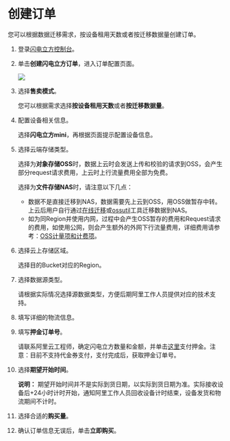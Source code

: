 # 创建订单

您可以根据数据迁移需求，按设备租用天数或者按迁移数据量创建订单。

1.  登录[闪电立方控制台](https://mgw.console.aliyun.com)。
2.  单击**创建闪电立方订单**，进入订单配置页面。

    ![](http://docs-aliyun.cn-hangzhou.oss.aliyun-inc.com/assets/pic/118350/cn_zh/1558423053030/Image%2023.png)

3.  选择**售卖模式**。

    您可以根据需求选择**按设备租用天数**或者**按迁移数据量**。

4.  配置设备相关信息。

    选择**闪电立方mini**，再根据页面提示配置设备信息。

5.  选择云端存储类型。

    选择为**对象存储OSS**时，数据上云时会发送上传和校验的请求到OSS，会产生部分request请求费用，上云时上行流量费用全部为免费。

    选择为**文件存储NAS**时，请注意以下几点：

    -   数据不是直接迁移到NAS，数据需要先上云到OSS，用OSS做暂存中转。上云后用户自行通过[在线迁移]()或[ossutil](/cn.zh-CN/常用工具/命令行工具ossutil/概述.md)工具迁移数据到NAS。
    -   如为同Region并使用内网，过程中会产生OSS暂存的费用和Request请求的费用，如使用公网，则会产生额外的外网下行流量费用，详细费用请参考：[OSS计量项和计费项](/cn.zh-CN/计量计费/计量项和计费项/概述.md)。
6.  选择云上存储区域。

    选择目的Bucket对应的Region。

7.  选择数据源类型。

    请根据实际情况选择源数据类型，方便后期阿里工作人员提供对应的技术支持。

8.  填写详细的物流信息。

9.  填写**押金订单号**。

    请联系阿里云工程师，确定闪电立方数量和金额，并单击[这里](https://market.aliyun.com/products/52738004/cmfw025711.html)支付押金。注意：目前不支持代金券支付，支付完成后，获取押金订单号。

10. 选择**期望开始时间**。

    **说明：** 期望开始时间并不是实际到货日期，以实际到货日期为准。实际接收设备后+24小时计时开始，通知阿里工作人员回收设备计时结束，设备发货和物流期间不计时。

11. 选择合适的**购买量**。

12. 确认订单信息无误后，单击**立即购买**。

